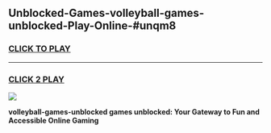 
## Unblocked-Games-volleyball-games-unblocked-Play-Online-#unqm8
<h3>
<a href="https://premium.freeplayer.one?title=volleyball-games-unblocked&ref=27F">CLICK TO PLAY</a></h3>
<hr>

<h3>
<a href="https://premium.freeplayer.one?title=volleyball-games-unblocked&ref=27F">CLICK 2 PLAY</a>
  
</h3>

<a href="https://premium.freeplayer.one?title=volleyball-games-unblocked&ref=27F"><img src="https://clearcache.store/games.png"></a>


**volleyball-games-unblocked games unblocked: Your Gateway to Fun and Accessible Online Gaming**
